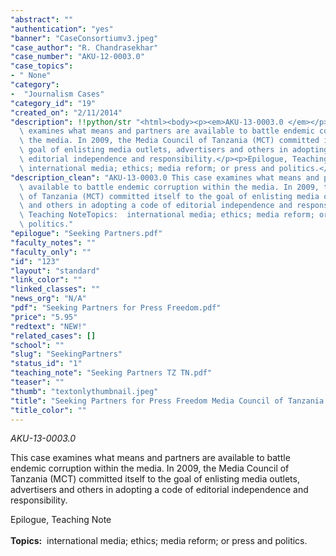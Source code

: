 ```yaml
---
"abstract": ""
"authentication": "yes"
"banner": "CaseConsortiumv3.jpeg"
"case_author": "R. Chandrasekhar"
"case_number": "AKU-12-0003.0"
"case_topics":
- " None"
"category": 
-  "Journalism Cases"
"category_id": "19"
"created_on": "2/11/2014"
"description": !!python/str "<html><body><p><em>AKU-13-0003.0 </em></p><p>This case\
  \ examines what means and partners are available to battle endemic corruption within\
  \ the media. In 2009, the Media Council of Tanzania (MCT) committed itself to the\
  \ goal of enlisting media outlets, advertisers and others in adopting a code of\
  \ editorial independence and responsibility.</p><p>Epilogue, Teaching Note<br/><br/><strong>Topics:</strong> \
  \ international media; ethics; media reform; or press and politics.</p></body></html>"
"description_clean": "AKU-13-0003.0 This case examines what means and partners are\
  \ available to battle endemic corruption within the media. In 2009, the Media Council\
  \ of Tanzania (MCT) committed itself to the goal of enlisting media outlets, advertisers\
  \ and others in adopting a code of editorial independence and responsibility.Epilogue,\
  \ Teaching NoteTopics:  international media; ethics; media reform; or press and\
  \ politics."
"epilogue": "Seeking Partners.pdf"
"faculty_notes": ""
"faculty_only": ""
"id": "123"
"layout": "standard"
"link_color": ""
"linked_classes": ""
"news_org": "N/A"
"pdf": "Seeking Partners for Press Freedom.pdf"
"price": "5.95"
"redtext": "NEW!"
"related_cases": []
"school": ""
"slug": "SeekingPartners"
"status_id": "1"
"teaching_note": "Seeking Partners TZ TN.pdf"
"teaser": ""
"thumb": "textonlythumbnail.jpeg"
"title": "Seeking Partners for Press Freedom Media Council of Tanzania and DEFIR"
"title_color": ""
---
```

<html><body><p><em>AKU-13-0003.0 </em></p><p>This case examines what means and partners are available to battle endemic corruption within the media. In 2009, the Media Council of Tanzania (MCT) committed itself to the goal of enlisting media outlets, advertisers and others in adopting a code of editorial independence and responsibility.</p><p>Epilogue, Teaching Note<br/><br/><strong>Topics:</strong>  international media; ethics; media reform; or press and politics.</p></body></html>
